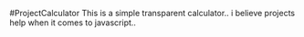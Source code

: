 #ProjectCalculator
This is a simple transparent calculator.. 
i believe projects help when it comes to javascript..